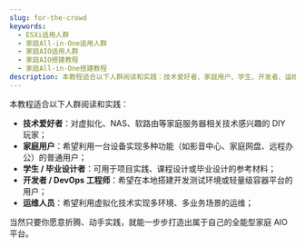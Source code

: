 ```yaml
---
slug: for-the-crowd
keywords: 
  - ESXi适用人群
  - 家庭All-in-One适用人群
  - 家庭AIO适用人群
  - 家庭AIO搭建教程
  - 家庭All-in-One搭建教程
description: 本教程适合以下人群阅读和实践：技术爱好者、家庭用户、学生、开发者、运维人员。
---
```

本教程适合以下人群阅读和实践：

- **技术爱好者**：对虚拟化、NAS、软路由等家庭服务器相关技术感兴趣的 DIY 玩家；
- **家庭用户**：希望利用一台设备实现多种功能（如影音中心、家庭网盘、远程办公）的普通用户；
- **学生 / 毕业设计者**：可用于项目实践、课程设计或毕业设计的参考材料；
- **开发者 / DevOps 工程师**：希望在本地搭建开发测试环境或轻量级容器平台的用户；
- **运维人员**：希望利用虚拟化技术实现多环境、多业务场景的运维；


当然只要你愿意折腾、动手实践，就能一步步打造出属于自己的全能型家庭 AIO 平台。